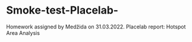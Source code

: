 # Smoke-test-Placelab-
Homework assigned by Medžida on 31.03.2022. Placelab report: Hotspot Area Analysis
